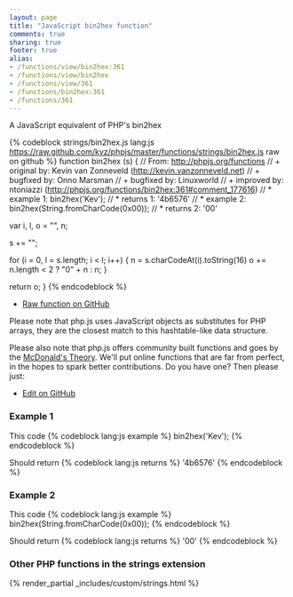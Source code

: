 ```yaml
---
layout: page
title: "JavaScript bin2hex function"
comments: true
sharing: true
footer: true
alias:
- /functions/view/bin2hex:361
- /functions/view/bin2hex
- /functions/view/361
- /functions/bin2hex:361
- /functions/361
---
```

<!-- Generated by Rakefile:build -->
A JavaScript equivalent of PHP's bin2hex

{% codeblock strings/bin2hex.js lang:js https://raw.github.com/kvz/phpjs/master/functions/strings/bin2hex.js raw on github %}
function bin2hex (s) {
  // From: http://phpjs.org/functions
  // +   original by: Kevin van Zonneveld (http://kevin.vanzonneveld.net)
  // +   bugfixed by: Onno Marsman
  // +   bugfixed by: Linuxworld
  // +   improved by: ntoniazzi (http://phpjs.org/functions/bin2hex:361#comment_177616)
  // *     example 1: bin2hex('Kev');
  // *     returns 1: '4b6576'
  // *     example 2: bin2hex(String.fromCharCode(0x00));
  // *     returns 2: '00'

  var i, l, o = "", n;

  s += "";

  for (i = 0, l = s.length; i < l; i++) {
    n = s.charCodeAt(i).toString(16)
    o += n.length < 2 ? "0" + n : n;
  }

  return o;
}
{% endcodeblock %}

 - [Raw function on GitHub](https://github.com/kvz/phpjs/blob/master/functions/strings/bin2hex.js)

Please note that php.js uses JavaScript objects as substitutes for PHP arrays, they are 
the closest match to this hashtable-like data structure. 

Please also note that php.js offers community built functions and goes by the 
[McDonald's Theory](https://medium.com/what-i-learned-building/9216e1c9da7d). We'll put online 
functions that are far from perfect, in the hopes to spark better contributions. 
Do you have one? Then please just: 

 - [Edit on GitHub](https://github.com/kvz/phpjs/edit/master/functions/strings/bin2hex.js)

### Example 1
This code
{% codeblock lang:js example %}
bin2hex('Kev');
{% endcodeblock %}

Should return
{% codeblock lang:js returns %}
'4b6576'
{% endcodeblock %}

### Example 2
This code
{% codeblock lang:js example %}
bin2hex(String.fromCharCode(0x00));
{% endcodeblock %}

Should return
{% codeblock lang:js returns %}
'00'
{% endcodeblock %}


### Other PHP functions in the strings extension
{% render_partial _includes/custom/strings.html %}
